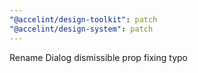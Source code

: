 ```yaml
---
"@accelint/design-toolkit": patch
"@accelint/design-system": patch
---
```


Rename Dialog dismissible prop fixing typo
